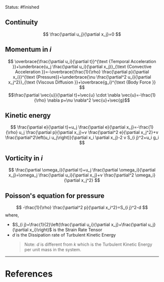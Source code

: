 Status: #finished 
## Continuity
$$
\frac{\partial u_j}{\partial x_j}=0
$$

## Momentum in $i$
$$
\overbrace{\frac{\partial u_i}{\partial t}}^{\text {Temporal Acceleration }}+\underbrace{u_j \frac{\partial u_i}{\partial x_j}}_{\text {Convective Acceleration }}=-\overbrace{\frac{1}{\rho} \frac{\partial p}{\partial x_i}}^{\text {Pressure}}+\underbrace{\nu \frac{\partial^2 u_i}{\partial x_j^2}}_{\text {Viscous Diffusion }}+\overbrace{g_i}^{\text {Body Force }}
$$
$$\frac{\partial \vec{u}}{\partial t}+\vec{u} \cdot \nabla \vec{u}=-\frac{1}{\rho} \nabla p+\nu \nabla^2 \vec{u}+\vec{g}$$


## Kinetic energy
$$
\frac{\partial e}{\partial t}+u_j \frac{\partial e}{\partial x_j}=-\frac{1}{\rho} u_j \frac{\partial p}{\partial x_j}+v \frac{\partial^2 e}{\partial x_j^2}+v \frac{\partial^2\left(u_i u_j\right)}{\partial x_i \partial x_j}-2 v S_{i j}^2+u_i g_i
$$

## Vorticity in $i$ 
$$
\frac{\partial \omega_i}{\partial t}+u_j \frac{\partial \omega_i}{\partial x_j}=\omega_j \frac{\partial u_i}{\partial x_j}+v \frac{\partial^2 \omega_i}{\partial x_j^2}
$$

## Poisson's equation for pressure
$$
-\frac{1}{\rho} \frac{\partial^2 p}{\partial x_i^2}=S_{i j}^2-d
$$
where,
- $S_{i j}=\frac{1}{2}\left(\frac{\partial u_i}{\partial x_j}+\frac{\partial u_j}{\partial x_i}\right)$ is the Strain Rate Tensor
- $d$ is the Dissipation rate of Turbulent Kinetic Energy
	> Note: $d$ is different from $k$ which is the Turbulent Kinetic Energy per unit mass in the system. 
	

	
	
 





---
# References
